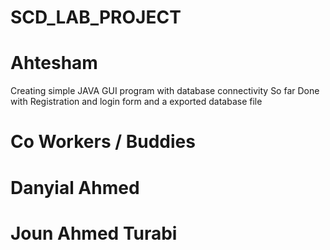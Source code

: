 # SCD_LAB_PROJECT
# Ahtesham 
Creating simple JAVA GUI program with database connectivity 
So far Done with Registration and login form and a exported database file 
# Co Workers / Buddies
# Danyial Ahmed
# Joun Ahmed Turabi
